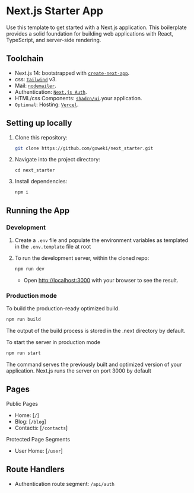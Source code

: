 # Next.js Starter App

Use this template to get started with a Next.js application. This boilerplate provides a solid foundation for building web applications with React, TypeScript, and server-side rendering.

## Toolchain

- Next.js 14: bootstrapped with [`create-next-app`](https://github.com/vercel/next.js/tree/canary/packages/create-next-app).
- css: [`Tailwind`](https://tailwindcss.com/) v3.
- Mail: [`nodemailer`](https://nodemailer.com/).
- Authentication: [`Next.js Auth`](https://next-auth.js.org).
- HTML/css Components: [`shadcn/ui`](https://ui.shadcn.com/).your application.
- `Optional`: Hosting: [`Vercel`](https://vercel.com/).


## Setting up locally

1. Clone this repository:

   ```bash
   git clone https://github.com/goweki/next_starter.git
   ```

2. Navigate into the project directory:

    ```
    cd next_starter
    ```

3. Install dependencies:

    ```
    npm i
    ```

## Running the App

### Development

1. Create a `.env` file and populate the environment variables as templated in the `.env.template` file at root

2. To run the development server, within the cloned repo:

    ```bash
    npm run dev
    ```

    - Open [http://localhost:3000](http://localhost:3000) with your browser to see the result.

### Production mode

To build the production-ready optimized build.

```bash
npm run build
```

The output of the build process is stored in the .next directory by default.

To start the server in production mode

```bash
npm run start
```

The command serves the previously built and optimized version of your application. Next.js runs the server on port 3000 by default


## Pages

Public Pages

- Home: [`/`]
- Blog: [`/blog`]
- Contacts: [`/contacts`]

Protected Page Segments

- User Home: [`/user`]

## Route Handlers

- Authentication route segment: `/api/auth`